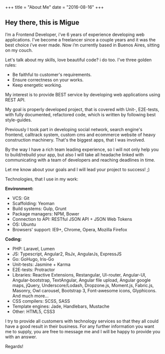 +++
title = "About Me"
date = "2016-08-16"
+++

Hey there, this is Migue
------------------------------------------------------------------

I’m a Frontend Developer, i’ve 6 years of experience developing web applications. I've become a freelancer since a couple years and it was the best choice i’ve ever made. Now i’m currently based in Buenos Aires, sitting on my couch.

Let's talk about my skills, love beautiful code? i do too. I've three golden rules:

 - Be faithful to customer's requirements.
 - Ensure correctness on your works.
 - Keep energetic working.

My interest is to provide BEST service by developing web applications using REST API.

My goal is properly developed project, that is covered with Unit-, E2E-tests, with fully documented, refactored code, which is written by following best style-guides.

Previously I took part in developing social network, search engine's frontend, calltrack system, custom cms and ecommerce website of heavy construction machinery. That's the biggest apps, that I was involved.

By the way I have a rich team leading experience, so I will not only help you to build/rebuild your app, but also I will take all headache linked with communicating with a team of developers and reaching deadlines in time.

Let me know about your goals and I will lead your project to success! ;)

Technologies, that I use in my work:

**Environment:**

 - VCS: Git
 - Scaffolding: Yeoman
 - Build systems: Gulp, Grunt
 - Package managers: NPM, Bower
 - Connection to API: RESTful JSON API + JSON Web Tokens
 - OS: Ubuntu
 - Browsers' support: IE9+, Chrome, Opera, Mozilla Firefox


**Coding:**

 - PHP: Laravel, Lumen
 - JS: Typescript, Angular2, RsJx, AngularJs, ExpressJS
 - Go: GoHugo, Iris-Go
 - Unit-tests: Jasmine + Karma
 - E2E-tests: Protractor
 - Libraries: Reactive Extensions, Restangular, UI-router, Angular-UI, Angular-bootstrap, TextAngular, Angular file upload, Angular google maps, jQuery, Underscore/Lodash, Dropzone.js, Moment.js, Fabric.js, Masonry, Owl carousel, Bootstrap 3, Font-awesome icons, Glyphicons. And much more...
 - CSS compilers: SCSS, SASS
 - Template engines: Jade, Handlebars, Mustache
 - Other: HTML5, CSS3

I try to provide all customers with technology services so that they all could have a good result in their business. For any further information you want me to supply, you are free to message me and I will be happy to provide you with an answer.

Regards!